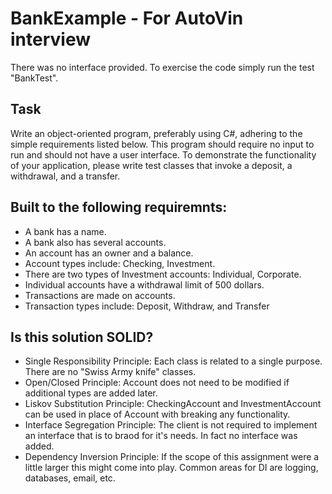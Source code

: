 # BankExample - For AutoVin interview

There was no interface provided. To exercise the code simply run the test "BankTest".

## Task
Write an object-oriented program, preferably using C#, adhering to the simple requirements listed
below. This program should require no input to run and should not have a user interface. To
demonstrate the functionality of your application, please write test classes that invoke a deposit, a
withdrawal, and a transfer.


## Built to the following requiremnts:

* A bank has a name.
* A bank also has several accounts.
* An account has an owner and a balance.
* Account types include: Checking, Investment.
* There are two types of Investment accounts: Individual, Corporate.
* Individual accounts have a withdrawal limit of 500 dollars.
* Transactions are made on accounts.
* Transaction types include: Deposit, Withdraw, and Transfer

## Is this solution SOLID?

* Single Responsibility Principle: Each class is related to a single purpose. There are no "Swiss Army knife" classes.
* Open/Closed Principle: Account does not need to be modified if additional types are added later.
* Liskov Substitution Principle: CheckingAccount and InvestmentAccount can be used in place of Account with breaking any functionality.
* Interface Segregation Principle: The client is not required to implement an interface that is to braod for it's needs. In fact no interface was added.
* Dependency Inversion Principle: If the scope of this assignment were a little larger this might come into play. Common areas for DI are logging, databases, email, etc.  
